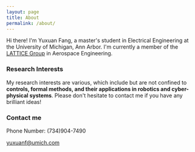 ```yaml
---
layout: page
title: About
permalink: /about/
---
```


Hi there! I'm Yuxuan Fang, a master's student in Electrical Engineering at the University of Michigan, Ann Arbor. I'm currently a member of the [LATTICE Group](https://sites.google.com/umich.edu/lattice/people) in Aerospace Engineering.

### Research Interests

My research interests are various, which include but are not confined to **controls, formal methods, and their applications in robotics and cyber-physical systems**. Please don't hesitate to contact me if you have any brilliant ideas!

### Contact me

Phone Number: (734)904-7490

[yuxuanf@umich.com](mailto:yuxuanf@umich.com)
